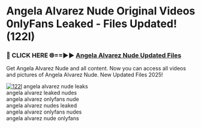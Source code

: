 # Angela Alvarez Nude Original Videos 0nlyFans Leaked - Files Updated! (122l)

<h3>🔴 CLICK HERE 🌐==►► <a href="https://tinyurl.com/yrmya6cz" rel="nofollow">Angela Alvarez Nude Updated Files</a></h3>

Get Angela Alvarez Nude and all content. Now you can access all videos and pictures of Angela Alvarez Nude. New Updated Files 2025!

[![122l](https://i.imgur.com/FMdXYCs.gif)](https://tinyurl.com/yrmya6cz)
angela alvarez nude leaks<br>
angela alvarez leaked nudes<br>
angela alvarez onlyfans nude<br>
angela alvarez nudes leaked<br>
angela alvarez onlyfans nudes<br>
angela alvarez nude onlyfans